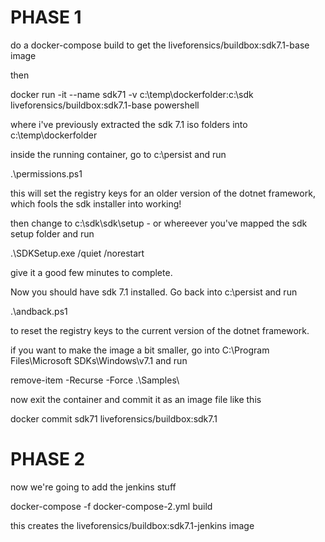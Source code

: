 # PHASE 1

do a docker-compose build 
to get the liveforensics/buildbox:sdk7.1-base image

then 

docker run -it --name sdk71 -v c:\temp\dockerfolder:c:\sdk liveforensics/buildbox:sdk7.1-base powershell

where i've previously extracted the sdk 7.1 iso folders into c:\temp\dockerfolder

inside the running container, go to c:\persist and run

.\permissions.ps1

this will set the registry keys for an older version of the dotnet framework, which fools the sdk installer into working!

then change to c:\sdk\sdk\setup - or whereever you've mapped the sdk setup folder and run

 .\SDKSetup.exe /quiet /norestart

 give it a good few minutes to complete.

 Now you should have sdk 7.1 installed. Go back into c:\persist and run

 .\andback.ps1

 to reset the registry keys to the current version of the dotnet framework.

if you want to make the image a bit smaller, go into C:\Program Files\Microsoft SDKs\Windows\v7.1 and run

remove-item -Recurse -Force .\Samples\

now exit the container and commit it as an image file like this

docker commit sdk71 liveforensics/buildbox:sdk7.1

# PHASE 2

now we're going to add the jenkins stuff

docker-compose -f docker-compose-2.yml build

this creates the liveforensics/buildbox:sdk7.1-jenkins image

